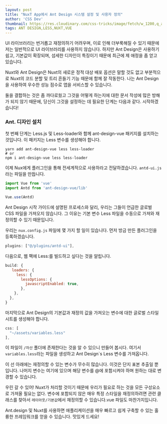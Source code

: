 ```yaml
---
layout: post
title: "NuxT App에서 Ant Design 시스템 설정 및 사용자 정의"
author: 'CSS Dev'
thumbnail: https://res.cloudinary.com/css-tricks/image/fetch/w_1200,q_auto,f_auto/https://css-tricks.com/wp-content/uploads/2020/09/ant-design-vue.jpg
tags: ANT DESIGN,LESS,NUXT,VUE
---
```



UI 라이브러리는 번거롭고 재정의하기 어려우며, 이로 인해 더부룩해질 수 있기 때문에 저는 일반적으로 UI 라이브러리를 사용하지 않습니다. 하지만 Ant Design은 사용하기 쉽고, 기본값이 확장되며, 섬세한 디자인이 특징이기 때문에 최근에 제 애정을 좀 얻고 있습니다.

Nuxt와 Ant Design은 Nuxt의 새로운 정적 대상 배포 옵션은 말할 것도 없고 부분적으로 Nuxt의 코드 분할 및 트리 흔들기 기능 때문에 함께 잘 작동한다. 나는 Ant Design을 사용하여 우수한 성능 점수로 앱을 서비스할 수 있습니다.

둘을 결합하는 것은 좀 까다로웠고 그것을 어떻게 하는지에 대한 문서 작성에 많은 방해가 되지 않기 때문에, 당신이 그것을 설정하는 데 필요한 단계는 다음과 같다. 시작하겠습니다!

### Ant. 디자인 설치

첫 번째 단계는 Less.js 및 Less-loader와 함께 ant-design-vue 패키지를 설치하는 것입니다. 이 패키지는 Less 변수를 생성해야 합니다.

```
yarn add ant-design-vue less less-loader
# or
npm i ant-design-vue less less-loader
```

이제 Nux에게 플러그인을 통해 전세계적으로 사용하라고 전달하겠습니다. `antd-ui.js`라는 파일을 만듭니다.

```js
import Vue from 'vue'
import Antd from 'ant-design-vue/lib'

Vue.use(Antd)
```

Ant Design 시작 가이드에 설명된 프로세스와 달리, 우리는 그들이 언급한 글로벌 CSS 파일을 가져오지 않습니다. 그 이유는 기본 변수 Less 파일을 수동으로 가져와 재정의할 수 있기 때문입니다.

우리는 `nux.config.js` 파일에 몇 가지 할 일이 있습니다. 먼저 방금 만든 플러그인을 등록하겠습니다.

```js
plugins: ["@/plugins/antd-ui"],
```

다음으로, 웹 팩에 Less:를 빌드하고 싶다는 것을 알립니다.

```js
build: {
   loaders: {
     less: {
       lessOptions: {
         javascriptEnabled: true,
       },
    },
  },
}
```

마지막으로 Ant Design의 기본값과 재정의 값을 가져오는 변수에 대한 글로벌 스타일시트를 생성해야 합니다.

```js
css: [
  "~/assets/variables.less"
],
```

이 파일이 `/자산` 폴더에 존재한다는 것을 알 수 있으니 만들어 봅시다. 여기서 `variables.less`라는 파일을 생성하고 Ant Design`s Less 변수를 가져옵니다.

이 선 아래에는 재정의할 수 있는 변수가 무수히 많습니다. 이것은 단지 표본 추출일 뿐입니다. 나머지 변수는 여기에 있으며 해당 변수를 @에 포함시켜야 하며 원하는 대로 변경할 수 있습니다.

우린 갈 수 있어! Nuxt가 처리할 것이기 때문에 우리가 필요로 하는 것을 모든 구성요소로 가져올 필요는 없다. 변수에 포함되지 않은 매우 특정 스타일을 재정의하려면 관련 클래스를 찾아서 `레이아웃/기본값`에서 재정의할 수 있습니다.vue 파일도 마찬가지입니다.

Ant.design 및 Nuxt를 사용하면 애플리케이션을 매우 빠르고 쉽게 구축할 수 있는 훌륭한 프레임워크를 얻을 수 있습니다. 맛있게 드세요!